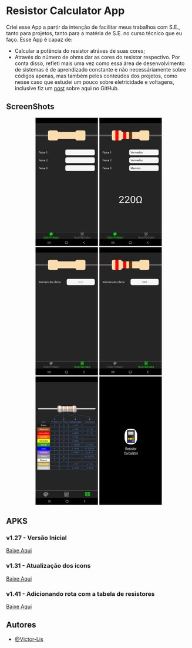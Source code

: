 # Resistor Calculator App  

Criei esse App a partir da intenção de facilitar meus trabalhos com S.E., tanto para projetos, tanto para a matéria de S.E. no curso técnico que eu faço.
Esse App é capaz de:
- Calcular a potência do resistor atráves de suas cores;
- Através do número de ohms dar as cores do resistor respectivo.
Por conta disso, refleti mais uma vez como essa área de desenvolvimento de sistemas é de aprendizado constante e não necessáriamente sobre códigos apenas, mas também pelos conteúdos dos projetos, como nesse caso que estudei um pouco sobre eletricidade e voltagens, inclusive fiz um [post](https://github.com/Victor-Lis/Entendendo-Voltagens-Arduino) sobre aqui no GitHub.

## ScreenShots 

<div align="center">
  <img alt="ColorToNum" width="170px" height="350px" src="./assets/project-images/colorToNum.jpg">
  <img alt="ColorToNumExample" width="170px" height="350px" src="./assets/project-images/colorToNum2.jpg">
</div>

<div align="center">
    <img alt="NumToColor" width="170px" height="350px" src="./assets/project-images/numToColor.jpg">
    <img alt="NumToColorExample" width="170px" height="350px" src="./assets/project-images/numToColor2.jpg">
</div>

<div align="center">
    <img alt="ModelTable" width="170px" height="350px" src="./assets/project-images/modelTable.jpg">
    <img alt="APK-View" width="170px" height="350px" src="./assets/project-images/apk-view.jpg">
</div>

## APKS 

### v1.27 - Versão Inicial
[Baixe Aqui](https://github.com/Victor-Lis/Resistor-Calculator-App/blob/master/apks/Resistor%20Calculator%20v1.27.apk)

### v1.31 - Atualização dos icons
[Baixe Aqui](https://github.com/Victor-Lis/Resistor-Calculator-App/blob/master/apks/Resistor%20Calculator%20v1.31.apk)

### v1.41 - Adicionando rota com a tabela de resistores
[Baixe Aqui](https://github.com/Victor-Lis/Resistor-Calculator-App/blob/master/apks/Resistor%20Calculator%20v1.41.apk)


## Autores
- [@Victor-Lis](https://github.com/Victor-Lis)
